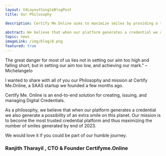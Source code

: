 ```yaml
---
layout: V4LayoutSingleBlogPost
title: Our Philosophy

description: Certify Me.Online aims to maximize smiles by providing a trusted platform for creating and managing Digital Credentials.

abstract: We believe that when our platform generates a credential we also generate a possibility of an extra smile on this planet
topic: news
imageLink: /img/blog/8.png
featured: true
---
```

The great danger for most of us lies not in setting our aim too high and falling short; but in setting our aim too low, and achieving our mark." –Michelangelo

I wanted to share with all of you our Philosophy and mission at Certify Me.Online, a SAAS startup we founded a few months ago.

Certify Me. Online is an end-to-end solution for creating, issuing, and managing Digital Credentials.

As a philosophy, we believe that when our platform generates a credential we also generate a possibility of an extra smile on this planet.
Our mission is to become the most trusted credential platform and thus maximizing the number of smiles generated by end of 2023.

We would love it if you could be part of our humble journey. 

### Ranjith Tharayil , CTO & Founder  Certifyme.Online
